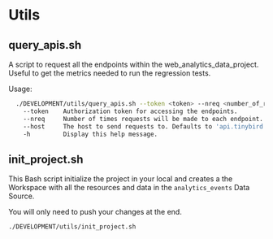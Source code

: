 # Utils

## query_apis.sh

A script to request all the endpoints within the web_analytics_data_project. Useful to get the metrics needed to run the regression tests.

Usage:
```bash
  ./DEVELOPMENT/utils/query_apis.sh --token <token> --nreq <number_of_requests> [--host <host>]
    --token    Authorization token for accessing the endpoints.
    --nreq     Number of times requests will be made to each endpoint.
    --host     The host to send requests to. Defaults to 'api.tinybird.co'.
    -h         Display this help message.
```

## init_project.sh

This Bash script initialize the project in your local and creates a the Workspace with all the resources and data in the `analytics_events` Data Source.

You will only need to push your changes at the end.

```sh
./DEVELOPMENT/utils/init_project.sh
```
